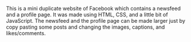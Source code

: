 This is a mini duplicate website of Facebook which contains a newsfeed and a profile page.
It was made using HTML, CSS, and a little bit of JavaScript.
The newsfeed and the profile page can be made larger just by copy pasting some posts and changing the images, captions, and likes/comments.

